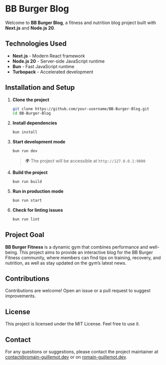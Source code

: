 # BB Burger Blog

Welcome to **BB Burger Blog**, a fitness and nutrition blog project built with **Next.js** and **Node.js 20**.

## Technologies Used

- **Next.js** - Modern React framework
- **Node.js 20** - Server-side JavaScript runtime
- **Bun** - Fast JavaScript runtime
- **Turbopack** - Accelerated development

## Installation and Setup

1. **Clone the project**
   ```sh
   git clone https://github.com/your-username/BB-Burger-Blog.git
   cd BB-Burger-Blog
   ```

2. **Install dependencies**
   ```sh
   bun install
   ```

3. **Start development mode**
   ```sh
   bun run dev
   ```
   > 🌍 The project will be accessible at `http://127.0.0.1:9000`

4. **Build the project**
   ```sh
   bun run build
   ```

5. **Run in production mode**
   ```sh
   bun run start
   ```

6. **Check for linting issues**
   ```sh
   bun run lint
   ```

##  Project Goal

**BB Burger Fitness** is a dynamic gym that combines performance and well-being. This project aims to provide an interactive blog for the BB Burger Fitness community, where members can find tips on training, recovery, and nutrition, as well as stay updated on the gym’s latest news.

##  Contributions

Contributions are welcome! Open an issue or a pull request to suggest improvements.

##  License

This project is licensed under the MIT License. Feel free to use it.

##  Contact
For any questions or suggestions, please contact the project maintainer at [contact@romain-guillemot.dev](mailto:contact@romain-guillemot.dev) or on [romain-guillemot.dev](https://romain-guillemot.dev).
